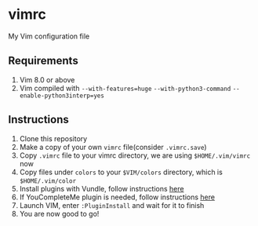 # vimrc
My Vim configuration file

## Requirements

1. Vim 8.0 or above
2. Vim compiled with `--with-features=huge` `--with-python3-command` `--enable-python3interp=yes`



## Instructions

1. Clone this repository
2. Make a copy of your own `vimrc` file(consider `.vimrc.save`)
3. Copy `.vimrc` file to your vimrc directory, we are using `$HOME/.vim/vimrc` now
4. Copy files under `colors` to your `$VIM/colors` directory, which is `$HOME/.vim/color`
5. Install plugins with Vundle, follow instructions [here](https://github.com/VundleVim/Vundle.vim)
6. If YouCompleteMe plugin is needed, follow instructions [here](https://github.com/ycm-core/YouCompleteMe)
7. Launch VIM, enter `:PluginInstall` and wait for it to finish
8. You are now good to go!
